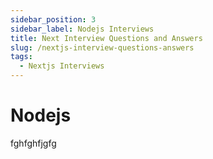 ```yaml
---
sidebar_position: 3
sidebar_label: Nodejs Interviews
title: Next Interview Questions and Answers
slug: /nextjs-interview-questions-answers
tags:
  - Nextjs Interviews
---
```


# Nodejs

fghfghfjgfg


